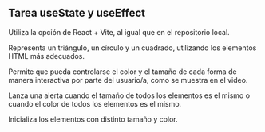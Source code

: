 
## Tarea useState y useEffect

Utiliza la opción de React + Vite, al igual que en el repositorio local.

Representa un triángulo, un círculo y un cuadrado, utilizando los elementos HTML más adecuados.

Permite que pueda controlarse el color y el tamaño de cada forma de manera interactiva por parte del usuario/a, como se muestra en el video.

Lanza una alerta cuando el tamaño de todos los elementos es el mismo o cuando el color de todos los elementos es el mismo.

Inicializa los elementos con distinto tamaño y color.
